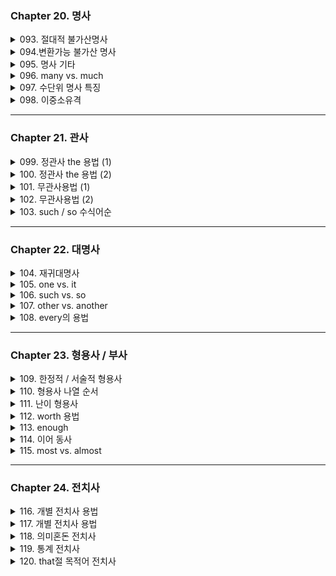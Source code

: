 ### Chapter 20. 명사

<details>
<summary>093. 절대적 불가산명사</summary>

### ✅ 9+2 핵심 리스트

#### 🔹 9개
`advice`, `baggage`, `clothing`, `equipment`, `evidence`,  
`furniture`, `hair`, `information`, `luggage`

#### 🔹 2개
`money`, `homework`

> 🧠 **항상 단수 취급 / 셀 수 없음**  
> → `much`, `little`, `a little` 수식 가능  
> → `many`, `few`, `a few` ❌ 사용 불가

---

## 🧾 수량 표현 요약

| 💬 표현     | ✔️ 수식 가능 명사       | 📝 예시                         |
|-------------|-------------------------|----------------------------------|
| `much`      | 불가산                  | much equipment                  |
| `little`    | 불가산                  | little hair                     |
| `a little`  | 불가산                  | a little information            |
| `few`       | 가산 복수               | few chairs                      |
| `a few`     | 가산 복수               | a few problems                  |
| `some`      | 가산 & 불가산 모두 가능 | some advice / some cookies      |

---

## ✏️ 예문 모음

- She gave me **some advice**.
- I have **little money** these days.
- We found **a little evidence**.
- There are **a few issues** to fix.
- We don’t have **much information** yet.

---

> 🚫 Tip: 절대적 불가산 명사는 a/an과 함께 사용 ❌  
> ex) ❌ an advice, a furniture  
</details>

<details>
<summary>094.변환가능 불가산 명사</summary>
- **Newton** = 단위 (불가산)  
- **a Newton** = 사람 (가산 → "뉴턴 같은 과학자")  
  > e.g. He is **a Newton** in physics.

- **pity** = 연민 (불가산)  
- ❌ Have some **pities** about the poor.  
- ✅ Have some **pity** about the poor.

</details>
<details>
<summary>095. 명사 기타</summary>
## 1️⃣ 단수 Mathematics류 (복수형처럼 보이지만 단수 취급)

- `mathematics`, `statistics`  
  > ✅ **단수 동사** 사용  
  > ✅ `statistics is` (통계학) / `statistics are` (통계 자료)

- `billiards`, `darts`  
  > ✅ 경기명으로 쓸 경우 **단수 동사**

- `measles` (홍역), `diabetes` (당뇨), `rabies` (광견병)  
  > ✅ 질병명 → **항상 단수 취급**  
  > 📌 대부분 중증 질병

---

## 2️⃣ 단/복수 동형 Fish류 (형태는 같지만 문맥 따라 단/복수)

- `aircraft`, `spacecraft`  
  > ✈️ 단복수형 동일 → **항상 형태 같음**

- `species`, `means`  
  > 🔁 단복수 동일  
  > - one species / many species  
  > - a means / several means

- `fish`  
  > 🐟 단복수형 동일  
  > - 일반적으로 **two fish**  
  > - **fishes**는 다양한 종류일 때만 제한적으로 사용

- `Sheep`, `deer`  
  > 🐑 단복수형 동일

- `Japanese`, `Chinese`  
  > 👥 민족/국적 표현  
  > - **The Japanese are** polite. (집단 → 복수 취급)  
  > - **A Japanese** is coming. (개인 → 단수 가능)

---

## 3️⃣ 복수 Cattle류 (항상 복수 취급 / 단수형 없음)

- `cows = cattle`  
  > ✅ **Cattle are** ~  
  > 📌 `cattle`은 단수형 존재하지 않음

- `people`  
  > ✅ 일반적으로 **복수 취급**  
  > - ex) **People are** waiting.  
  > ※ "a people" = 하나의 민족 (문학적/격식 표현, 시험에는 거의 X)

---

✅ **정리 포인트**

- **복수형처럼 보여도 단수** → `mathematics`, `measles`, `billiards`
- **단복수형 동일** → `fish`, `species`, `sheep`, `aircraft`
- **복수 전용** → `cattle`, `people`
- **맥락에 따라 의미/품사 변화**하는 명사도 주의

> ✨ 시험에서 수일치 & 문맥 의미 문제로 자주 출제됨

</details>

<details>
<summary>096. many vs. much</summary>
</details>

<details>
<summary>097. 수단위 명사 특징</summary>
</details>

<details>
<summary>098. 이중소유격</summary>
</details>

---

### Chapter 21. 관사

<details>
<summary>099. 정관사 the 용법 (1)</summary>
</details>

<details>
<summary>100. 정관사 the 용법 (2)</summary>
</details>

<details>
<summary>101. 무관사용법 (1)</summary>
</details>

<details>
<summary>102. 무관사용법 (2)</summary>
</details>

<details>
<summary>103. such / so 수식어순</summary>
</details>

---

### Chapter 22. 대명사

<details>
<summary>104. 재귀대명사</summary>
</details>

<details>
<summary>105. one vs. it</summary>
</details>

<details>
<summary>106. such vs. so</summary>
</details>

<details>
<summary>107. other vs. another</summary>
</details>

<details>
<summary>108. every의 용법</summary>
</details>

---

### Chapter 23. 형용사 / 부사

<details>
<summary>109. 한정적 / 서술적 형용사</summary>
</details>

<details>
<summary>110. 형용사 나열 순서</summary>
</details>

<details>
<summary>111. 난이 형용사</summary>
</details>

<details>
<summary>112. worth 용법</summary>
</details>

<details>
<summary>113. enough</summary>
</details>

<details>
<summary>114. 이어 동사</summary>
</details>

<details>
<summary>115. most vs. almost</summary>
</details>

---

### Chapter 24. 전치사

<details>
<summary>116. 개별 전치사 용법</summary>
</details>

<details>
<summary>117. 개별 전치사 용법</summary>
</details>

<details>
<summary>118. 의미혼돈 전치사</summary>
</details>

<details>
<summary>119. 통계 전치사</summary>
</details>

<details>
<summary>120. that절 목적어 전치사</summary>
</details> 

